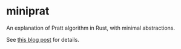 # miniprat

An explanation of Pratt algorithm in Rust, with minimal abstractions.

See [this blog post](https://matklad.github.io/2020/04/13/powerful-pratt.html) for details.
